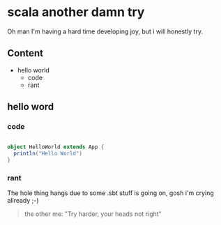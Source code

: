# scala another damn try

Oh man I'm having a hard time developing joy, but i will honestly try.

## Content
 
* hello world
    * code
    * rant 

## hello word

### code

```scala

object HelloWorld extends App {
  println("Hello World")
}

```

### rant

The hole thing hangs due to some .sbt stuff is going on, gosh i'm crying allready ;-)
> the other me: "Try harder, your heads not right"


 